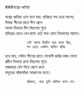 ###স্বপ্নের ধ্বনিরা

স্বপ্নের ধ্বনিরা এসে বলে যায়: স্থবিরতা সব চেয়ে ভালো;  
              নিস্তব্ধ শীতের রাতে দীপ জ্বেলে  
              অথবা নিভায়ে দীপ বিছানায় শুয়ে  
স্থবিরের চোখে যেন জমে ওঠে অন্য কোন বিকেলের আলো।  
 
              সেই আলো চিরদিন হয়ে থাকে স্থির,  
              সব ছেড়ে একদিন আমিও স্থবির  
হয়ে যাব; সেদিন শীতের রাতে সোনালী জরির কাজ ফেলে  
              প্রদীন নিভায়ে রবো বিছানায় শুয়ে:  
              অন্ধকারে ঠেস দিয়ে জেগে রবো  
              বাদুড়ের আঁকাবাঁকা আকাশের মতো।  
 
              স্থবিরতা, করে তুমি আসিবে বলো তো।  
 